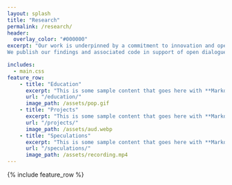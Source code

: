 ```yaml
---
layout: splash
title: "Research"
permalink: /research/
header:
  overlay_color: "#000000"
excerpt: "Our work is underpinned by a commitment to innovation and open research. We critically and creatively explore the latest developments in AI and experiment with new techniques and applications. Our aim is to create new, speculative configurations and uses of AI, as well as to enable opportunities for public engagement and learning.  We take on projects that push us in new directions, as a means to provide value and opportunities for our collaborators and their wider constituencies. 
We publish our findings and associated code in support of open dialogue."

includes:
  - main.css
feature_row:
    - title: "Education"
      excerpt: "This is some sample content that goes here with **Markdown** formatting."
      url: "/education/"
      image_path: /assets/pop.gif
    - title: "Projects"
      excerpt: "This is some sample content that goes here with **Markdown** formatting."
      url: "/projects/"
      image_path: /assets/aud.webp
    - title: "Speculations"
      excerpt: "This is some sample content that goes here with **Markdown** formatting."
      url: "/speculations/"
      image_path: /assets/recording.mp4
---
```


<!-- {% include feature_row id="intro" type="center" %} -->

{% include feature_row %}